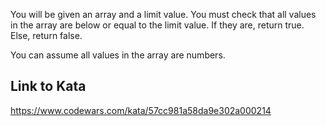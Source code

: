 You will be given an array and a limit value. You must check that all values in the array are below or equal to the limit value. If they are, return true. Else, return false.

You can assume all values in the array are numbers.

## Link to Kata
https://www.codewars.com/kata/57cc981a58da9e302a000214